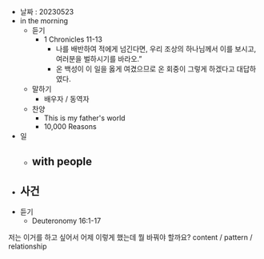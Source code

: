 - 날짜 : 20230523
- in the morning
	- 듣기
		- 1 Chronicles 11-13
			- 나를 배반하여 적에게 넘긴다면, 우리 조상의 하나님께서 이를 보시고, 여러분을 벌하시기를 바라오.”
			- 온 백성이 이 일을 옳게 여겼으므로 온 회중이 그렇게 하겠다고 대답하였다. 
	- 말하기
		-  배우자 / 동역자 
	- 찬양
		- This is my father's world
		- 10,000 Reasons
- 일
	- with people
		- 
- 사건
	- 
- 듣기
	- Deuteronomy  16:1-17



저는 이거를 하고 싶어서 어제 이렇게 했는데 뭘 바꿔야 할까요?
content / pattern / relationship